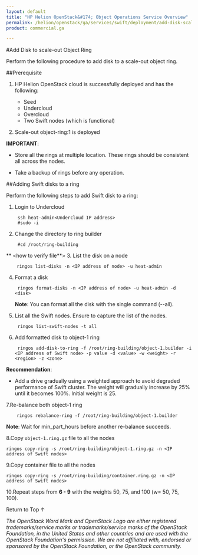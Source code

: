 ```yaml
---
layout: default
title: "HP Helion OpenStack&#174; Object Operations Service Overview"
permalink: /helion/openstack/ga/services/swift/deployment/add-disk-scale-out/
product: commercial.ga

---
```

<!--UNDER REVISION-->

<script>

function PageRefresh {
onLoad="window.refresh"
}

PageRefresh();

</script>

<!--
<p style="font-size: small;"> <a href=" /helion/openstack/ga/services/object/overview/scale-out-swift/">&#9664; PREV</a> | <a href="/helion/openstack/services/overview/">&#9650; UP</a> | <a href="/helion/openstack/services/overview/"> NEXT &#9654</a> </p>-->


#Add Disk to scale-out Object Ring

Perform the following procedure to add disk to a scale-out object ring. 


##Prerequisite

1. HP Helion OpenStack cloud is successfully deployed and has the following: 

	* Seed
	* Undercloud
	* Overcloud 
	* Two Swift nodes (which is functional)
2. Scale-out object-ring:1 is deployed


**IMPORTANT**:  
 
*  Store all the rings at multiple location. These rings should be consistent all across the nodes.

* Take a backup of rings before any operation.


##Adding Swift disks to a ring


Perform the following steps to add Swift disk to a ring:

1. Login to Undercloud 

		ssh heat-admin<Undercloud IP address> 
		#sudo -i

2. Change the directory to ring builder

		#cd /root/ring-building
** <how to verify file**>
3. List the disk on a node

		ringos list-disks -n <IP address of node> -u heat-admin

4. Format a disk

		ringos format-disks -n <IP address of node> -u heat-admin -d <disk>

	**Note**: You can format all the disk with the single command (--all).

5. List all the Swift nodes. Ensure to capture the list of the nodes.

		ringos list-swift-nodes -t all

6. Add formatted disk to object-1 ring

		ringos add-disk-to-ring -f /root/ring-building/object-1.builder -i <IP address of Swift node> -p value -d <value> -w <weight> -r <region> -z <zone>

**Recommendation**: 
              
* Add a drive gradually using a weighted approach to avoid degraded performance of Swift cluster. The weight will gradually increase by 25% until it becomes 100%. Initial weight is 25.


7.Re-balance both object-1 ring

		ringos rebalance-ring -f /root/ring-building/object-1.builder
	
**Note**: Wait for min&#095;part_hours before another re-balance succeeds.	
			
8.Copy `object-1.ring.gz` file to all the nodes

	ringos copy-ring -s /root/ring-building/object-1.ring.gz -n <IP address of Swift nodes>
	

9.Copy container file to all the nodes

	ringos copy-ring -s /root/ring-building/container.ring.gz -n <IP address of Swift nodes>

10.Repeat steps from **6 - 9** with the weights 50, 75, and 100 (w= 50, 75, 100).


 
<a href="#top" style="padding:14px 0px 14px 0px; text-decoration: none;"> Return to Top &#8593; </a>


*The OpenStack Word Mark and OpenStack Logo are either registered trademarks/service marks or trademarks/service marks of the OpenStack Foundation, in the United States and other countries and are used with the OpenStack Foundation's permission. We are not affiliated with, endorsed or sponsored by the OpenStack Foundation, or the OpenStack community.*